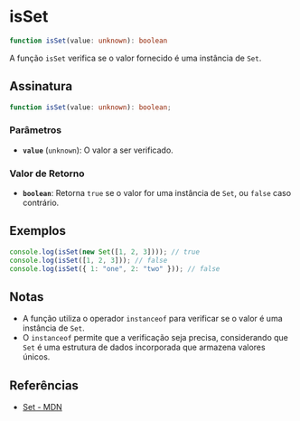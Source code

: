 # isSet

```typescript
function isSet(value: unknown): boolean
```

A função `isSet` verifica se o valor fornecido é uma instância de `Set`.

## Assinatura

```typescript
function isSet(value: unknown): boolean;
```

### Parâmetros

- **`value`** (`unknown`): O valor a ser verificado.

### Valor de Retorno

- **`boolean`**: Retorna `true` se o valor for uma instância de `Set`, ou `false` caso contrário.

## Exemplos

```typescript
console.log(isSet(new Set([1, 2, 3]))); // true
console.log(isSet([1, 2, 3])); // false
console.log(isSet({ 1: "one", 2: "two" })); // false
```

## Notas

- A função utiliza o operador `instanceof` para verificar se o valor é uma instância de `Set`.
- O `instanceof` permite que a verificação seja precisa, considerando que `Set` é uma estrutura de dados incorporada que armazena valores únicos.

## Referências

- [Set - MDN](https://developer.mozilla.org/en-US/docs/Web/JavaScript/Reference/Global_Objects/Set)